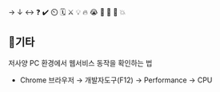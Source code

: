 → ↓ ↔ ❓ ✔️ ⏲️ 🗓️ ⚔️ 💡 🔥 😭 👏 🎵 🚨 💥

## 📌기타
저사양 PC 환경에서 웹서비스 동작을 확인하는 법
- Chrome 브라우저 → 개발자도구(F12) → Performance → CPU

